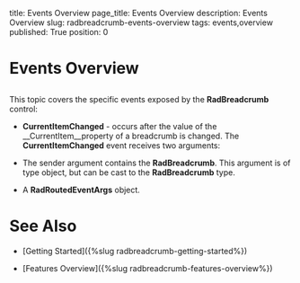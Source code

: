 title: Events Overview
page_title: Events Overview
description: Events Overview
slug: radbreadcrumb-events-overview
tags: events,overview
published: True
position: 0

# Events Overview

## 

This topic covers the specific events exposed by the __RadBreadcrumb__ control:

* __CurrentItemChanged__ - occurs after the value of the __CurrentItem__property of a breadcrumb is changed. The __CurrentItemChanged__ event receives two arguments:

* The sender argument contains the __RadBreadcrumb__. This argument is of type object, but can be cast to the __RadBreadcrumb__ type. 

* A __RadRoutedEventArgs__ object.

# See Also

 * [Getting Started]({%slug radbreadcrumb-getting-started%})

 * [Features Overview]({%slug radbreadcrumb-features-overview%})
